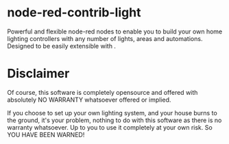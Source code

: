 # node-red-contrib-light
Powerful and flexible node-red nodes to enable you to build your own home lighting controllers with any number of lights, areas and automations.
Designed to be easily extensible with .




# Disclaimer

Of course, this software is completely opensource and offered with absolutely NO WARRANTY whatsoever offered or implied.

If you choose to set up your own lighting system, and your house burns to the ground, it's your problem, nothing to do with this software as there is no warranty
 whatsoever. Up to you to use it completely at your own risk. So YOU HAVE BEEN WARNED!